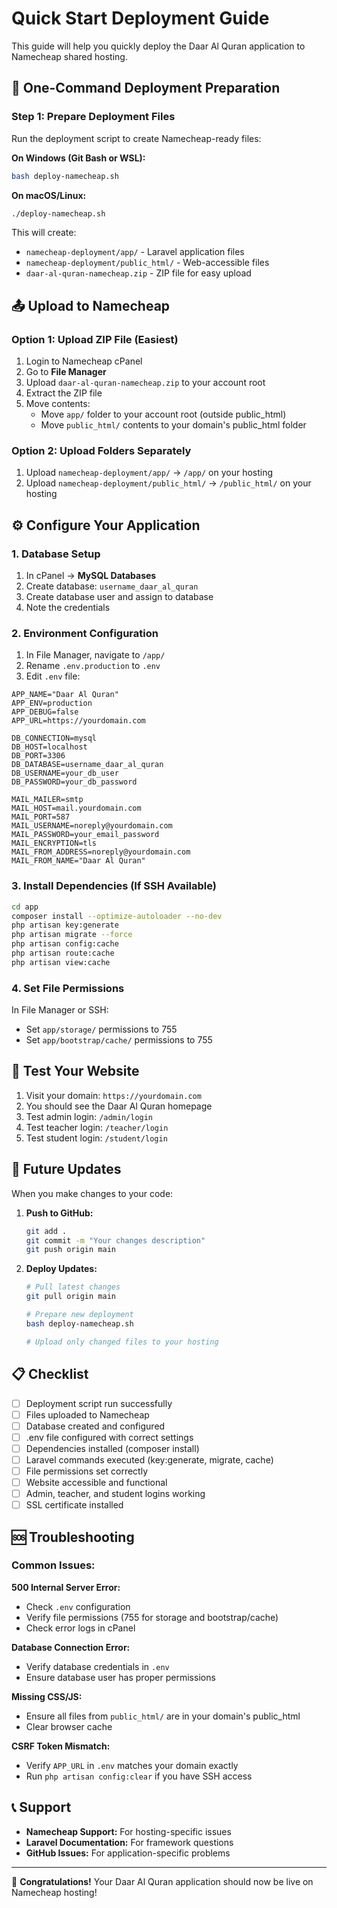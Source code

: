 # Quick Start Deployment Guide

This guide will help you quickly deploy the Daar Al Quran application to Namecheap shared hosting.

## 🚀 One-Command Deployment Preparation

### Step 1: Prepare Deployment Files

Run the deployment script to create Namecheap-ready files:

**On Windows (Git Bash or WSL):**
```bash
bash deploy-namecheap.sh
```

**On macOS/Linux:**
```bash
./deploy-namecheap.sh
```

This will create:
- `namecheap-deployment/app/` - Laravel application files
- `namecheap-deployment/public_html/` - Web-accessible files
- `daar-al-quran-namecheap.zip` - ZIP file for easy upload

## 📤 Upload to Namecheap

### Option 1: Upload ZIP File (Easiest)
1. Login to Namecheap cPanel
2. Go to **File Manager**
3. Upload `daar-al-quran-namecheap.zip` to your account root
4. Extract the ZIP file
5. Move contents:
   - Move `app/` folder to your account root (outside public_html)
   - Move `public_html/` contents to your domain's public_html folder

### Option 2: Upload Folders Separately
1. Upload `namecheap-deployment/app/` → `/app/` on your hosting
2. Upload `namecheap-deployment/public_html/` → `/public_html/` on your hosting

## ⚙️ Configure Your Application

### 1. Database Setup
1. In cPanel → **MySQL Databases**
2. Create database: `username_daar_al_quran`
3. Create database user and assign to database
4. Note the credentials

### 2. Environment Configuration
1. In File Manager, navigate to `/app/`
2. Rename `.env.production` to `.env`
3. Edit `.env` file:

```env
APP_NAME="Daar Al Quran"
APP_ENV=production
APP_DEBUG=false
APP_URL=https://yourdomain.com

DB_CONNECTION=mysql
DB_HOST=localhost
DB_PORT=3306
DB_DATABASE=username_daar_al_quran
DB_USERNAME=your_db_user
DB_PASSWORD=your_db_password

MAIL_MAILER=smtp
MAIL_HOST=mail.yourdomain.com
MAIL_PORT=587
MAIL_USERNAME=noreply@yourdomain.com
MAIL_PASSWORD=your_email_password
MAIL_ENCRYPTION=tls
MAIL_FROM_ADDRESS=noreply@yourdomain.com
MAIL_FROM_NAME="Daar Al Quran"
```

### 3. Install Dependencies (If SSH Available)

```bash
cd app
composer install --optimize-autoloader --no-dev
php artisan key:generate
php artisan migrate --force
php artisan config:cache
php artisan route:cache
php artisan view:cache
```

### 4. Set File Permissions

In File Manager or SSH:
- Set `app/storage/` permissions to 755
- Set `app/bootstrap/cache/` permissions to 755

## 🧪 Test Your Website

1. Visit your domain: `https://yourdomain.com`
2. You should see the Daar Al Quran homepage
3. Test admin login: `/admin/login`
4. Test teacher login: `/teacher/login`
5. Test student login: `/student/login`

## 🔧 Future Updates

When you make changes to your code:

1. **Push to GitHub:**
   ```bash
   git add .
   git commit -m "Your changes description"
   git push origin main
   ```

2. **Deploy Updates:**
   ```bash
   # Pull latest changes
   git pull origin main
   
   # Prepare new deployment
   bash deploy-namecheap.sh
   
   # Upload only changed files to your hosting
   ```

## 📋 Checklist

- [ ] Deployment script run successfully
- [ ] Files uploaded to Namecheap
- [ ] Database created and configured
- [ ] .env file configured with correct settings
- [ ] Dependencies installed (composer install)
- [ ] Laravel commands executed (key:generate, migrate, cache)
- [ ] File permissions set correctly
- [ ] Website accessible and functional
- [ ] Admin, teacher, and student logins working
- [ ] SSL certificate installed

## 🆘 Troubleshooting

### Common Issues:

**500 Internal Server Error:**
- Check `.env` configuration
- Verify file permissions (755 for storage and bootstrap/cache)
- Check error logs in cPanel

**Database Connection Error:**
- Verify database credentials in `.env`
- Ensure database user has proper permissions

**Missing CSS/JS:**
- Ensure all files from `public_html/` are in your domain's public_html
- Clear browser cache

**CSRF Token Mismatch:**
- Verify `APP_URL` in `.env` matches your domain exactly
- Run `php artisan config:clear` if you have SSH access

## 📞 Support

- **Namecheap Support:** For hosting-specific issues
- **Laravel Documentation:** For framework questions
- **GitHub Issues:** For application-specific problems

---

🎉 **Congratulations!** Your Daar Al Quran application should now be live on Namecheap hosting! 
